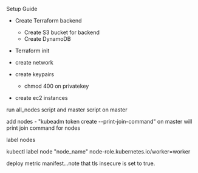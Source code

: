 Setup Guide

- Create Terraform backend

  - Create S3 bucket for backend
  - Create DynamoDB

- Terraform init

- create network

- create keypairs

  - chmod 400 on privatekey

- create ec2 instances

run all_nodes script and master script on master

add nodes - "kubeadm token create --print-join-command" on master will print join command for nodes

label nodes

kubectl label node "node_name" node-role.kubernetes.io/worker=worker

deploy metric manifest...note that tls insecure is set to true.
